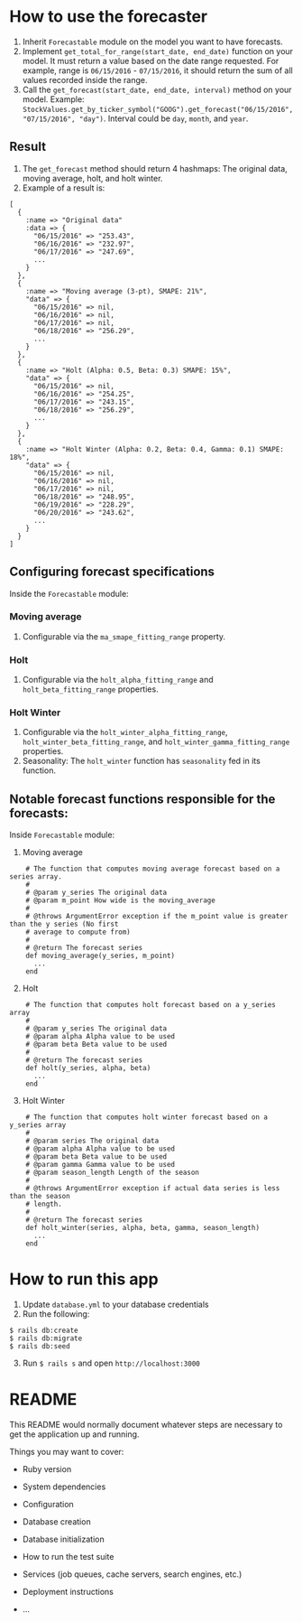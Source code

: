 # How to use the forecaster

1. Inherit `Forecastable` module on the model you want to have forecasts.
2. Implement `get_total_for_range(start_date, end_date)` function on your model. It must return a value based on the date range requested. For example, range is `06/15/2016` - `07/15/2016`, it should return the sum of all values recorded inside the range.
3. Call the `get_forecast(start_date, end_date, interval)` method on your model. Example: `StockValues.get_by_ticker_symbol("GOOG").get_forecast("06/15/2016", "07/15/2016", "day")`. Interval could be `day`, `month`, and `year`.

## Result
1. The `get_forecast` method should return 4 hashmaps: The original data, moving average, holt, and holt winter.
2. Example of a result is:

```
[
  {
    :name => "Original data"
    :data => {
      "06/15/2016" => "253.43",
      "06/16/2016" => "232.97",
      "06/17/2016" => "247.69",
      ...
    }
  },
  {
    :name => "Moving average (3-pt), SMAPE: 21%",
    "data" => {
      "06/15/2016" => nil,
      "06/16/2016" => nil,
      "06/17/2016" => nil,
      "06/18/2016" => "256.29",
      ...
    }
  },
  {
    :name => "Holt (Alpha: 0.5, Beta: 0.3) SMAPE: 15%",
    "data" => {
      "06/15/2016" => nil,
      "06/16/2016" => "254.25",
      "06/17/2016" => "243.15",
      "06/18/2016" => "256.29",
      ...
    }
  },
  {
    :name => "Holt Winter (Alpha: 0.2, Beta: 0.4, Gamma: 0.1) SMAPE: 18%",
    "data" => {
      "06/15/2016" => nil,
      "06/16/2016" => nil,
      "06/17/2016" => nil,
      "06/18/2016" => "248.95",
      "06/19/2016" => "228.29",
      "06/20/2016" => "243.62",
      ...
    }
  }
]
```

## Configuring forecast specifications

Inside the `Forecastable` module:

### Moving average
1. Configurable via the `ma_smape_fitting_range` property.

### Holt
1. Configurable via the `holt_alpha_fitting_range` and `holt_beta_fitting_range` properties.

### Holt Winter
1. Configurable via the `holt_winter_alpha_fitting_range`, `holt_winter_beta_fitting_range`, and `holt_winter_gamma_fitting_range` properties.
2. Seasonality: The `holt_winter` function has `seasonality` fed in its function.

## Notable forecast functions responsible for the forecasts:

Inside `Forecastable` module:

1. Moving average
```
    # The function that computes moving average forecast based on a series array.
    #
    # @param y_series The original data
    # @param m_point How wide is the moving_average
    #
    # @throws ArgumentError exception if the m_point value is greater than the y series (No first
    # average to compute from)
    #
    # @return The forecast series
    def moving_average(y_series, m_point)
      ...
    end
```

2. Holt
```
    # The function that computes holt forecast based on a y_series array
    #
    # @param y_series The original data
    # @param alpha Alpha value to be used
    # @param beta Beta value to be used
    #
    # @return The forecast series
    def holt(y_series, alpha, beta)
      ...
    end
```

3. Holt Winter
```
    # The function that computes holt winter forecast based on a y_series array
    #
    # @param series The original data
    # @param alpha Alpha value to be used
    # @param beta Beta value to be used
    # @param gamma Gamma value to be used
    # @param season_length Length of the season
    #
    # @throws ArgumentError exception if actual data series is less than the season
    # length.
    #
    # @return The forecast series
    def holt_winter(series, alpha, beta, gamma, season_length)
      ...
    end
```
# How to run this app

1. Update `database.yml` to your database credentials
2. Run the following:
```
$ rails db:create
$ rails db:migrate
$ rails db:seed
```
3. Run `$ rails s` and open `http://localhost:3000`

# README

This README would normally document whatever steps are necessary to get the
application up and running.

Things you may want to cover:

* Ruby version

* System dependencies

* Configuration

* Database creation

* Database initialization

* How to run the test suite

* Services (job queues, cache servers, search engines, etc.)

* Deployment instructions

* ...
